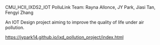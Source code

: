 CMU_HCII_IXDS2_IOT
PolluLink
Team: Rayna Allonce, JY Park, Jiasi Tan, Fengyi Zhang

An IOT Design project aiming to improve the quality of life under air pollution. 

https://jypark14.github.io/ixd_pollution_project/index.html
